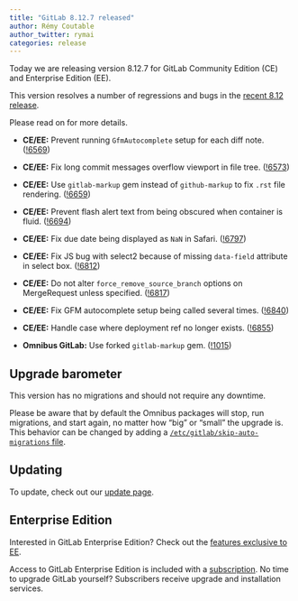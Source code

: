 ```yaml
---
title: "GitLab 8.12.7 released"
author: Rémy Coutable
author_twitter: rymai
categories: release
---
```


Today we are releasing version 8.12.7 for GitLab Community Edition (CE) and
Enterprise Edition (EE).

This version resolves a number of regressions and bugs in the [recent 8.12
release](/2016/09/22/gitlab-8-12-released).

Please read on for more details.

<!-- more -->

- **CE/EE:** Prevent running `GfmAutocomplete` setup for each diff note. ([!6569])
- **CE/EE:** Fix long commit messages overflow viewport in file tree. ([!6573])
- **CE/EE:** Use `gitlab-markup` gem instead of `github-markup` to fix `.rst` file rendering. ([!6659])
- **CE/EE:** Prevent flash alert text from being obscured when container is fluid. ([!6694])
- **CE/EE:** Fix due date being displayed as `NaN` in Safari. ([!6797])
- **CE/EE:** Fix JS bug with select2 because of missing `data-field` attribute in select box. ([!6812])
- **CE/EE:** Do not alter `force_remove_source_branch` options on MergeRequest unless specified. ([!6817])
- **CE/EE:** Fix GFM autocomplete setup being called several times. ([!6840])
- **CE/EE:** Handle case where deployment ref no longer exists. ([!6855])

- **Omnibus GitLab:** Use forked `gitlab-markup` gem. ([!1015])

[!6569]: https://gitlab.com/gitlab-org/gitlab-ce/merge_requests/6569
[!6573]: https://gitlab.com/gitlab-org/gitlab-ce/merge_requests/6573
[!6659]: https://gitlab.com/gitlab-org/gitlab-ce/merge_requests/6659
[!6694]: https://gitlab.com/gitlab-org/gitlab-ce/merge_requests/6694
[!6797]: https://gitlab.com/gitlab-org/gitlab-ce/merge_requests/6797
[!6812]: https://gitlab.com/gitlab-org/gitlab-ce/merge_requests/6812
[!6817]: https://gitlab.com/gitlab-org/gitlab-ce/merge_requests/6817
[!6840]: https://gitlab.com/gitlab-org/gitlab-ce/merge_requests/6840
[!6855]: https://gitlab.com/gitlab-org/gitlab-ce/merge_requests/6855

[!1015]: https://gitlab.com/gitlab-org/omnibus-gitlab/merge_requests/1015

## Upgrade barometer

This version has no migrations and should not require any downtime.

Please be aware that by default the Omnibus packages will stop, run migrations,
and start again, no matter how “big” or “small” the upgrade is. This behavior
can be changed by adding a [`/etc/gitlab/skip-auto-migrations`
file](http://doc.gitlab.com/omnibus/update/README.html).

## Updating

To update, check out our [update page](https://about.gitlab.com/update/).

## Enterprise Edition

Interested in GitLab Enterprise Edition? Check out the [features exclusive to
EE](https://about.gitlab.com/features/#enterprise).

Access to GitLab Enterprise Edition is included with a [subscription](/products/).
No time to upgrade GitLab yourself? Subscribers receive upgrade and installation
services.
